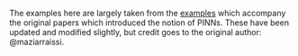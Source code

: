 The examples here are largely taken from the [examples](https://github.com/maziarraissi/PINNs/tree/master/main ) which accompany the original papers which introduced the notion of PINNs.  These have been updated and modified slightly, but credit goes to the original author: @maziarraissi.

